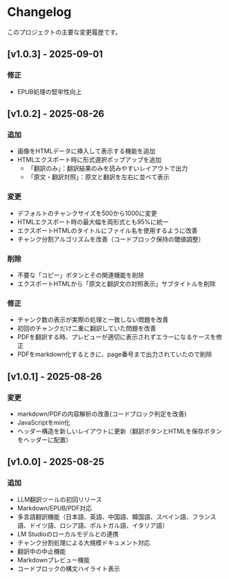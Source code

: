 # Changelog

このプロジェクトの主要な変更履歴です。

## [v1.0.3] - 2025-09-01

### 修正

- EPUB処理の堅牢性向上

## [v1.0.2] - 2025-08-26

### 追加
- 画像をHTMLデータに挿入して表示する機能を追加
- HTMLエクスポート時に形式選択ポップアップを追加
  - 「翻訳のみ」：翻訳結果のみを読みやすいレイアウトで出力
  - 「原文・翻訳対照」：原文と翻訳を左右に並べて表示


### 変更
- デフォルトのチャンクサイズを500から1000に変更
- HTMLエクスポート時の最大幅を両形式とも95%に統一
- エクスポートHTMLのタイトルにファイル名を使用するように改善
- チャンク分割アルゴリズムを改善（コードブロック保持の閾値調整）

### 削除
- 不要な「コピー」ボタンとその関連機能を削除
- エクスポートHTMLから「原文と翻訳文の対照表示」サブタイトルを削除

### 修正
- チャンク数の表示が実際の処理と一致しない問題を改善
- 初回のチャンクだけ二重に翻訳していた問題を改善
- PDFを翻訳する時、プレビューが適切に表示されずエラーになるケースを修正
- PDFをmarkdown化するときに、page番号まで出力されていたので削除

## [v1.0.1] - 2025-08-26

### 変更
- markdown/PDFの内容解析の改善(コードブロック判定を改善)
- JavaScriptをmin化
- ヘッダー構造を新しいレイアウトに更新（翻訳ボタンとHTMLを保存ボタンをヘッダーに配置）

## [v1.0.0] - 2025-08-25

### 追加
- LLM翻訳ツールの初回リリース
- Markdown/EPUB/PDF対応
- 多言語翻訳機能（日本語、英語、中国語、韓国語、スペイン語、フランス語、ドイツ語、ロシア語、ポルトガル語、イタリア語）
- LM Studioのローカルモデルとの連携
- チャンク分割処理による大規模ドキュメント対応
- 翻訳中の中止機能
- Markdownプレビュー機能
- コードブロックの構文ハイライト表示

